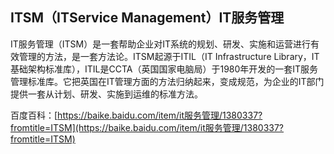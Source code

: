 ## ITSM（ITService Management）IT服务管理

IT服务管理（ITSM）是一套帮助企业对IT系统的规划、研发、实施和运营进行有效管理的方法，是一套方法论。ITSM起源于ITIL（IT Infrastructure Library，IT基础架构标准库），ITIL是CCTA（英国国家电脑局）于1980年开发的一套IT服务管理标准库。它把英国在IT管理方面的方法归纳起来，变成规范，为企业的IT部门提供一套从计划、研发、实施到运维的标准方法。

百度百科：[https://baike.baidu.com/item/it服务管理/1380337?fromtitle=ITSM](https://baike.baidu.com/item/it服务管理/1380337?fromtitle=ITSM)